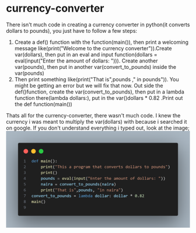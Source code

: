 # currency-converter

There isn't much code in creating a currency converter in python(it converts dollars to pounds), you just have to follow a few steps:

1. Create a def() function with the function(main()), then print a welcoming message like(print("Welcome to the currency converter")).Create var(dollars), then put in an eval and input function(dollars = eval(input("Enter the amount of dollars: "))). Create another var(pounds), then put in another var(convert_to_pounds) inside the var(pounds) 
2. Then print something like(print("That is",pounds ," in pounds")). You might be getting an error but we will fix that now. Out side the def()function, create the var(convert_to_pounds), then put in a lambda function there(lambda dollars:), put in the var()dollars * 0.82 .Print out the def function(main())

Thats all for the currency-converter, there wasn't much code. I knew the currency i was meant to multiply the var(dollars) with because i searched it on google.
If you don't understand everything i typed out, look at the image; ![alt text](image-2.png)
